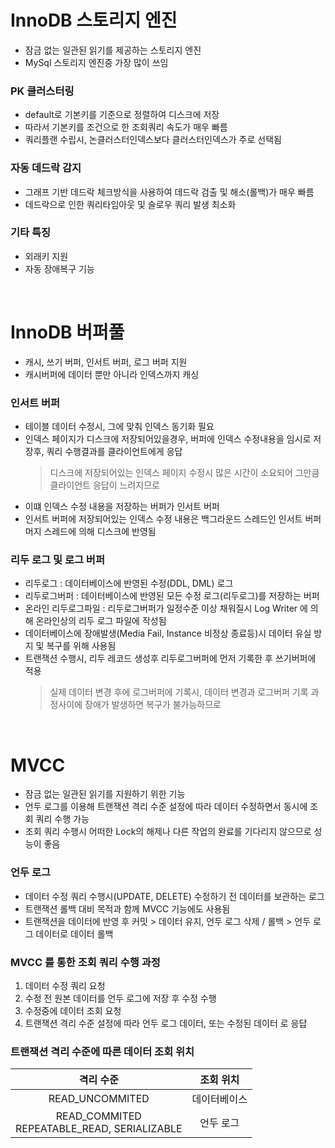# InnoDB 스토리지 엔진
* 잠금 없는 일관된 읽기를 제공하는 스토리지 엔진
* MySql 스토리지 엔진중 가장 많이 쓰임
 
### PK 클러스터링
* default로 기본키를 기준으로 정렬하여 디스크에 저장
* 따라서 기본키를 조건으로 한 조회쿼리 속도가 매우 빠름
* 쿼리플랜 수립시, 논클러스터인덱스보다 클러스터인덱스가 주로 선택됨

### 자동 데드락 감지
* 그래프 기반 데드락 체크방식을 사용하여 데드락 검출 및 해소(롤백)가 매우 빠름
* 데드락으로 인한 쿼리타임아웃 및 슬로우 쿼리 발생 최소화

### 기타 특징
* 외래키 지원
* 자동 장애복구 기능

<br>

# InnoDB 버퍼풀
* 캐시, 쓰기 버퍼, 인서트 버퍼, 로그 버퍼 지원
* 캐시버퍼에 데이터 뿐만 아니라 인덱스까지 캐싱

### 인서트 버퍼
* 테이블 데이터 수정시, 그에 맞춰 인덱스 동기화 필요
* 인덱스 페이지가 디스크에 저장되어있을경우, 버퍼에 인덱스 수정내용을 임시로 저장후, 쿼리 수행결과를 클라이언트에게 응답
	> 디스크에 저장되어있는 인덱스 페이지 수정시 많은 시간이 소요되어 그만큼 클라이언트 응답이 느려지므로
* 이떄 인덱스 수정 내용을 저장하는 버퍼가 인서트 버퍼
* 인서트 버퍼에 저장되어있는 인덱스 수정 내용은 백그라운드 스레드인 인서트 버퍼 머지 스레드에 의해 디스크에 반영됨

### 리두 로그 및 로그 버퍼
* 리두로그 : 데이터베이스에 반영된 수정(DDL, DML) 로그
* 리두로그버퍼 : 데이터베이스에 반영된 모든 수정 로그(리두로그)를 저장하는 버퍼
* 온라인 리두로그파일 : 리두로그버퍼가 일정수준 이상 채워질시 Log Writer 에 의해 온라인상의 리두 로그 파일에 작성됨
* 데이터베이스에 장애발생(Media Fail, Instance 비정상 종료등)시 데이터 유실 방지 및 복구를 위해 사용됨
* 트랜잭션 수행시, 리두 레코드 생성후 리두로그버퍼에 먼저 기록한 후 쓰기버퍼에 적용
	> 실제 데이터 변경 후에 로그버퍼에 기록시, 데이터 변경과 로그버퍼 기록 과정사이에 장애가 발생하면 복구가 불가능하므로

<br>

# MVCC
* 잠금 없는 일관된 읽기를 지원하기 위한 기능
* 언두 로그를 이용해 트랜잭션 격리 수준 설정에 따라 데이터 수정하면서 동시에 조회 쿼리 수행 가능
* 조회 쿼리 수행시 어떠한 Lock의 해제나 다른 작업의 완료를 기다리지 않으므로 성능이 좋음

### 언두 로그
* 데이터 수정 쿼리 수행시(UPDATE, DELETE) 수정하기 전 데이터를 보관하는 로그
* 트랜잭션 롤백 대비 목적과 함께 MVCC 기능에도 사용됨
* 트랜잭션을 데이터에 반영 후 커밋 > 데이터 유지, 언두 로그 삭제 / 롤백 > 언두 로그 데이터로 데이터 롤백

### MVCC 를 통한 조회 쿼리 수행 과정
1. 데이터 수정 쿼리 요청
2. 수정 전 원본 데이터를 언두 로그에 저장 후 수정 수행
3. 수정중에 데이터 조회 요청
4. 트랜잭션 격리 수준 설정에 따라 언두 로그 데이터, 또는 수정된 데이터 로 응답

### 트랜잭션 격리 수준에 따른 데이터 조회 위치

| 격리 수준 | 조회 위치 |
|:---------:|:---------:|
| READ_UNCOMMITED | 데이터베이스 |
| READ_COMMITED <br> REPEATABLE_READ, SERIALIZABLE | 언두 로그 |
